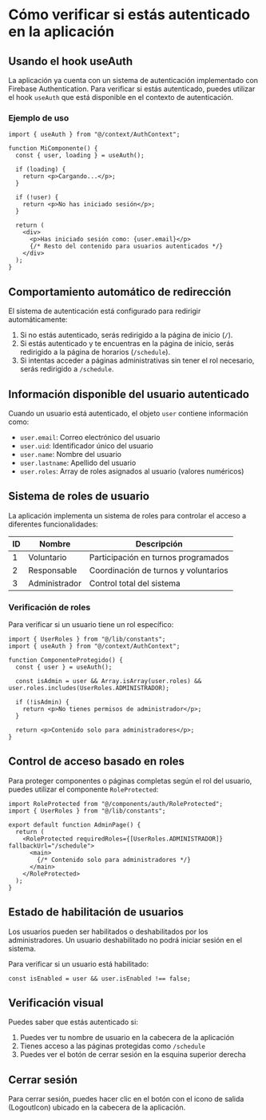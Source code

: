 # Cómo verificar si estás autenticado en la aplicación

## Usando el hook useAuth

La aplicación ya cuenta con un sistema de autenticación implementado con Firebase Authentication. Para verificar si estás autenticado, puedes utilizar el hook `useAuth` que está disponible en el contexto de autenticación.

### Ejemplo de uso

```tsx
import { useAuth } from "@/context/AuthContext";

function MiComponente() {
  const { user, loading } = useAuth();

  if (loading) {
    return <p>Cargando...</p>;
  }

  if (!user) {
    return <p>No has iniciado sesión</p>;
  }

  return (
    <div>
      <p>Has iniciado sesión como: {user.email}</p>
      {/* Resto del contenido para usuarios autenticados */}
    </div>
  );
}
```

## Comportamiento automático de redirección

El sistema de autenticación está configurado para redirigir automáticamente:

1. Si no estás autenticado, serás redirigido a la página de inicio (`/`).
2. Si estás autenticado y te encuentras en la página de inicio, serás redirigido a la página de horarios (`/schedule`).
3. Si intentas acceder a páginas administrativas sin tener el rol necesario, serás redirigido a `/schedule`.

## Información disponible del usuario autenticado

Cuando un usuario está autenticado, el objeto `user` contiene información como:

- `user.email`: Correo electrónico del usuario
- `user.uid`: Identificador único del usuario
- `user.name`: Nombre del usuario
- `user.lastname`: Apellido del usuario
- `user.roles`: Array de roles asignados al usuario (valores numéricos)

## Sistema de roles de usuario

La aplicación implementa un sistema de roles para controlar el acceso a diferentes funcionalidades:

| ID | Nombre | Descripción |
|----|--------|-------------|
| 1 | Voluntario | Participación en turnos programados |
| 2 | Responsable | Coordinación de turnos y voluntarios |
| 3 | Administrador | Control total del sistema |

### Verificación de roles

Para verificar si un usuario tiene un rol específico:

```tsx
import { UserRoles } from "@/lib/constants";
import { useAuth } from "@/context/AuthContext";

function ComponenteProtegido() {
  const { user } = useAuth();
  
  const isAdmin = user && Array.isArray(user.roles) && user.roles.includes(UserRoles.ADMINISTRADOR);
  
  if (!isAdmin) {
    return <p>No tienes permisos de administrador</p>;
  }
  
  return <p>Contenido solo para administradores</p>;
}
```

## Control de acceso basado en roles

Para proteger componentes o páginas completas según el rol del usuario, puedes utilizar el componente `RoleProtected`:

```tsx
import RoleProtected from "@/components/auth/RoleProtected";
import { UserRoles } from "@/lib/constants";

export default function AdminPage() {
  return (
    <RoleProtected requiredRoles={[UserRoles.ADMINISTRADOR]} fallbackUrl="/schedule">
      <main>
        {/* Contenido solo para administradores */}
      </main>
    </RoleProtected>
  );
}
```

## Estado de habilitación de usuarios

Los usuarios pueden ser habilitados o deshabilitados por los administradores. Un usuario deshabilitado no podrá iniciar sesión en el sistema.

Para verificar si un usuario está habilitado:

```tsx
const isEnabled = user && user.isEnabled !== false;
```

## Verificación visual

Puedes saber que estás autenticado si:

1. Puedes ver tu nombre de usuario en la cabecera de la aplicación
2. Tienes acceso a las páginas protegidas como `/schedule`
3. Puedes ver el botón de cerrar sesión en la esquina superior derecha

## Cerrar sesión

Para cerrar sesión, puedes hacer clic en el botón con el icono de salida (LogoutIcon) ubicado en la cabecera de la aplicación.
